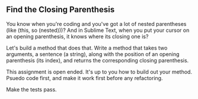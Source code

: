 

## Find the Closing Parenthesis

You know when you're coding and you've got a lot of nested parentheses (like (this, so (nested)))? And in Sublime Text, when you put your cursor on an opening parenthesis, it knows where its closing one is?

Let's build a method that does that. Write a method that takes two arguments, a sentence (a string), along with the position of an opening parenthesis (its index), and returns the corresponding closing parenthesis.

This assignment is open ended. It's up to you how to build out your method. Psuedo code first, and make it work first before any refactoring. 

Make the tests pass.
